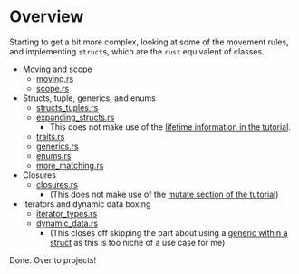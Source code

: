 # Overview

Starting to get a bit more complex, looking at some of the movement rules, and implementing `struct`s, which are the `rust` equivalent of classes.

* Moving and scope
  * [moving.rs](../2.structs_enums/moving.rs)
  * [scope.rs](../2.structs_enums/scope.rs)
* Structs, tuple, generics, and enums
  * [structs_tuples.rs](../2.structs_enums/structs_tuples.rs)
  * [expanding_structs.rs](../2.structs_enums/expanding_structs.rs)
    * This does not make use of the [lifetime information in the tutorial](https://stevedonovan.github.io/rust-gentle-intro/2-structs-enums-lifetimes.html#lifetimes-start-to-bite).
  * [traits.rs](../2.structs_enums/traits.rs)
  * [generics.rs](../2.structs_enums/generics.rs)
  * [enums.rs](../2.structs_enums/enums.rs)
  * [more_matching.rs](../2.structs_enums/more_matching.rs)
* Closures
  * [closures.rs](../2.structs_enums/closures.rs)
    * (This does not make use of the [mutate section of the tutorial](https://stevedonovan.github.io/rust-gentle-intro/2-structs-enums-lifetimes.html#closures))
* Iterators and dynamic data boxing
  * [iterator_types.rs](../2.structs_enums/iterator_types.rs)
  * [dynamic_data.rs](../2.structs_enums/dynamic_data.rs)
    * (This closes off skipping the part about using a [generic within a struct](https://stevedonovan.github.io/rust-gentle-intro/2-structs-enums-lifetimes.html#generic-structs) as this is too niche of a use case for me)

Done. Over to projects!
